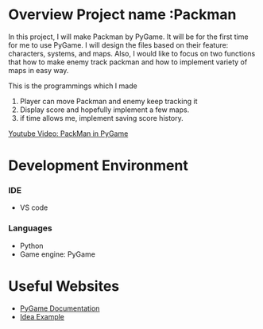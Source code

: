 # Overview Project name :Packman

In this project, I will make Packman by PyGame. It will be for the first time for me to use PyGame.
I will design the files based on their feature: characters, systems, and maps. 
Also, I would like to focus on two functions that how to make enemy track packman and how to implement variety of maps in easy way.

This is the programmings which I made
1. Player can move Packman and enemy keep tracking it
2. Display score and hopefully implement a few maps.
3. if time allows me, implement saving score history.



[Youtube Video: PackMan in PyGame](https://youtu.be/StUumpq4Eu4)

# Development Environment

### IDE
* VS code

### Languages

* Python
* Game engine: PyGame

# Useful Websites

* [PyGame Documentation](https://www.pygame.org/docs/)
* [Idea Example](https://itsourcecode.com/free-projects/python-projects/pacman-in-python-code/)